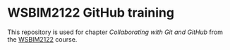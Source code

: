 # WSBIM2122 GitHub training

This repository is used for chapter *Collaborating with Git and GitHub* from the
[WSBIM2122](https://uclouvain-cbio.github.io/WSBIM2122/) course.
